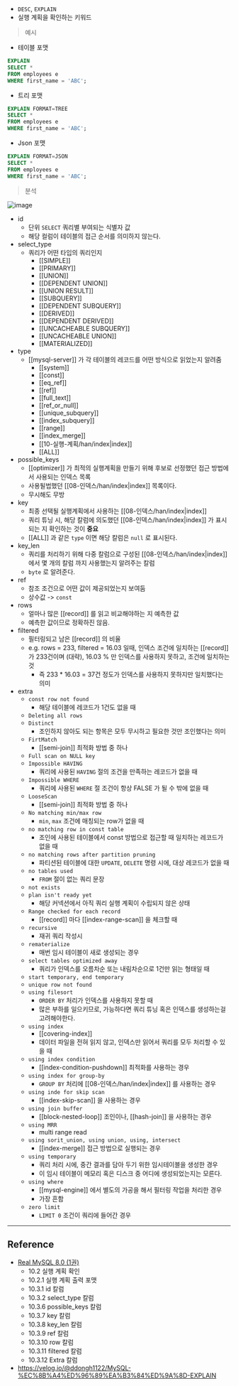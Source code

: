 - `DESC`, `EXPLAIN` 
- 실행 계획을 확인하는 키워드

> 예시

- 테이블 포맷

```sql
EXPLAIN
SELECT *
FROM employees e
WHERE first_name = 'ABC';
```

- 트리 포맷

```sql
EXPLAIN FORMAT=TREE
SELECT *
FROM employees e
WHERE first_name = 'ABC';
```

- Json 포맷

```sql
EXPLAIN FORMAT=JSON
SELECT *
FROM employees e
WHERE first_name = 'ABC';
```

> 분석

![image](https://github.com/java-squid/real-mysql/assets/22140570/b96db4c3-4ef2-4fea-8d45-c6b8cf1cf082)

- id
	- 단위 `SELECT` 쿼리별 부여되는 식별자 값
	- 해당 컬럼이 테이블의 접근 순서를 의미하지 않는다.
- select_type
	- 쿼리가 어떤 타입의 쿼리인지 
		- [[SIMPLE]]
		- [[PRIMARY]]
		- [[UNION]]
		- [[DEPENDENT UNION]]
		- [[UNION RESULT]]
		- [[SUBQUERY]]
		- [[DEPENDENT SUBQUERY]]
		- [[DERIVED]]
		- [[DEPENDENT DERIVED]]
		- [[UNCACHEABLE SUBQUERY]]
		- [[UNCACHEABLE UNION]]
		- [[MATERIALIZED]]
- type
	- [[mysql-server]] 가 각 테이블의 레코드를 어떤 방식으로 읽었는지 알려줌
		- [[system]]
		- [[const]]
		- [[eq_ref]]
		- [[ref]]
		- [[full_text]]
		- [[ref_or_null]]
		- [[unique_subquery]]
		- [[index_subquery]]
		- [[range]]
		- [[index_merge]]
		- [[10-실행-계획/han/index|index]]
		- [[ALL]]
- possible_keys
	- [[optimizer]] 가 최적의 실행계획을 만들기 위해 후보로 선정했던 접근 방법에서 사용되는 인덱스 목록
	- 사용될법했던 [[08-인덱스/han/index|index]] 목록이다.
	- 무시해도 무방
- key
	- 최종 선택될 실행계획에서 사용하는 [[08-인덱스/han/index|index]]
	- 쿼리 튜닝 시, 해당 칼럼에 의도했던 [[08-인덱스/han/index|index]] 가 표시되는 지 확인하는 것이 **중요**
	- [[ALL]] 과 같은 `type` 이면 해당 칼럼은 `null` 로 표시된다.
- key_len
	- 쿼리를 처리하기 위해 다중 칼럼으로 구성된 [[08-인덱스/han/index|index]] 에서 몇 개의 칼럼 까지 사용했는지 알려주는 칼럼
	- `byte` 로 알려준다.
- ref
	- 참조 조건으로 어떤 값이 제공되었는지 보여둠
	- 상수값 -> `const`
- rows
	- 얼마나 많은 [[record]] 를 읽고 비교해야하는 지 예측한 값
	- 예측한 값이므로 정확하진 않음.
- filtered
	- 필터링되고 남은 [[record]] 의 비율
	- e.g. rows = 233, filtered = 16.03 일때, 인덱스 조건에 일치하는 [[record]] 가 233건이며 (대략), 16.03 % 만 인덱스를 사용하지 못하고, 조건에 일치하는 것
		- 즉 233 * 16.03 = 37건 정도가 인덱스를 사용하지 못하지만 일치했다는 의미
- extra
	- `const row not found` 
		- 해당 테이블에 레코드가 1건도 없을 때
	- `Deleting all rows` 
	- `Distinct` 
		- 조인하지 않아도 되는 항목은 모두 무시하고 필요한 것만 조인했다는 의미
	- `FirtMatch`
		- [[semi-join]] 최적화 방법 중 하나
	- `Full scan on NULL key`
	- `Impossible HAVING`
		- 쿼리에 사용된 `HAVING` 절의 조건을 만족하는 레코드가 없을 때
	- `Impossible WHERE`
		- 쿼리에 사용된 `WHERE` 절 조건이 항상 FALSE 가 될 수 밖에 없을 때
	- `LooseScan`
		- [[semi-join]] 최적화 방법 중 하나
	- `No matching min/max row`
		- `min`, `max` 조건에 매칭되는 row가 없을 때
	- `no matching row in const table`
		- 조인에 사용된 테이블에서 const 방법으로 접근할 때 일치하는 레코드가 없을 때
	- `no matching rows after partition pruning`
		- 파티션된 테이블에 대한 `UPDATE`, `DELETE` 명령 시에, 대상 레코드가 없을 때
	- `no tables used`
		- `FROM` 절이 없는 쿼리 문장
	- `not exists`
	- `plan isn't ready yet`
		- 해당 커넥션에서 아직 쿼리 실행 계획이 수립되지 않은 상태
	- `Range checked for each record`
		- [[record]] 마다 [[index-range-scan]] 을 체크할 때
	- `recursive`
		- 재귀 쿼리 작성시
	- `rematerialize`
		- 매번 임시 테이블이 새로 생성되는 경우
	- `select tables optimized away`
		- 쿼리가 인덱스를 오름차순 또는 내림차순으로 1건만 읽는 형태일 때
	- `start temporary, end temporary`
	- `unique row not found`
	- `using filesort`
		- `ORDER BY` 처리가 인덱스를 사용하지 못할 때
		- 많은 부하를 일으키므로, 가능하다면 쿼리 튜닝 혹은 인덱스를 생성하는걸 고려해야한다.
	- `using index`
		- [[covering-index]]
		- 데이터 파일을 전혀 읽지 않고, 인덱스만 읽어서 쿼리를 모두 처리할 수 있을 때
	- `using index condition`
		- [[index-condition-pushdown]] 최적화를 사용하는 경우
	- `using index for group-by`
		- `GROUP BY` 처리에 [[08-인덱스/han/index|index]] 를 사용하는 경우
	- `using inde for skip scan`
		- [[index-skip-scan]] 을 사용하는 경우
	- `using join buffer`
		- [[block-nested-loop]] 조인이나, [[hash-join]] 을 사용하는 경우
	- `using MRR`
		- multi range read
	- `using sorit_union, using union, using, intersect`
		- [[index-merge]] 접근 방법으로 실행되는 경우
	- `using temporary`
		- 쿼리 처리 시에, 중간 결과를 담아 두기 위한 임시테이블을 생성한 경우
		- 이 임시 테이블이 메모리 혹은 디스크 중 어디에 생성되었는지는 모른다.
	- `using where`
		- [[mysql-engine]] 에서 별도의 가공을 해서 필터링 작업을 처리한 경우
		- 가장 흔함
	- `zero limit`
		- `LIMIT 0` 조건이 쿼리에 들어간 경우
---
## Reference
 -  [Real MySQL 8.0 (1권)](https://product.kyobobook.co.kr/detail/S000001766482)
	- 10.2 실행 계획 확인
	- 10.2.1 실행 계획 출력 포맷
	- 10.3.1 id 칼럼
	- 10.3.2 select_type 칼럼
	- 10.3.6 possible_keys 칼럼
	- 10.3.7 key 칼럼
	- 10.3.8 key_len 칼럼
	- 10.3.9 ref 칼럼
	- 10.3.10 row 칼럼
	- 10.3.11 filtered 칼럼
	- 10.3.12 Extra 칼럼
- https://velog.io/@ddongh1122/MySQL-%EC%8B%A4%ED%96%89%EA%B3%84%ED%9A%8D-EXPLAIN